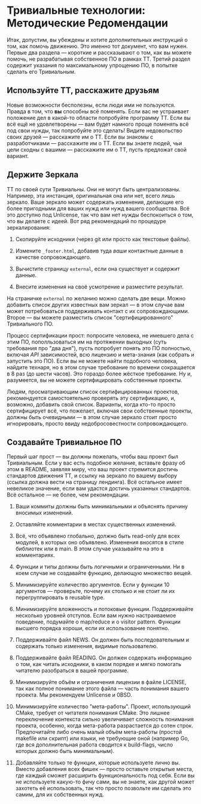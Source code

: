 # Тривиальные технологии: Методические Редомендации

Итак, допустим, вы убеждены и хотите дополнительных инструкций о том, как помочь движению. Это именно тот документ, что вам нужен. Первые два раздела — короткие и рассказывают о том, как вы можете помочь, не разрабатывая собственное ПО в рамках ТТ. Третий раздел содержит указания по максимальному упрощению ПО, в попытке сделать его Тривиальным.

## Используйте ТТ, расскажите друзьям

Новые возможности бесполезны, если люди ими не пользуются. Правда в том, что **вы** способны всё поменять. Если вас не устраивает положение дел в какой-то области попробуйте программу ТТ. Если вы всё ещё не удовлетворены — вам будет намного проще поменять всё под свои нужды, так попробуйте это сделать! Видите недовольство своих друзей — расскажите им о ТТ. Если вы знакомы с разработчиками — расскажите им о ТТ. Если вы знаете людей, чьи цели сходны с вашими — расскажите им о ТТ, пусть предложат свой вариант.

## Держите Зеркала

ТТ по своей сути Тривиальны. Они не могут быть централизованы. Например, эта инстанция, оригинальная она или нет, всего лишь зеркало. Ваше зеркало может содержать изменения, делающие его более пригодными для ваших нужд или нужд вашего сообщества. Всё это доступно под Unlicense, так что вам нет нужды беспокоиться о том, что вы делаете с идеей. Вот ряд рекомендаций по процедуре зеркалирования:

1. Скопируйте исходники (через git или просто как текстовые файлы).

2. Измените `_footer.html`, добавив туда *ваши* контактные данные в качестве сопровождающего.

3. Вычистите страницу `external`, если она существует и содержит данные.

4. Внесите изменения на своё усмотрение и разместите результат.

На страничке `external` по желанию можно сделать две вещи. Можно добавить список других известных вам зеркал — в этом случае вам может потребоваться поддерживать контакт с их сопровождающими. Второе — вы можете разместить список "сертифицированного" Тривиального ПО.

Процесс сертификации прост: попросите человека, не имевшего дела с этим ПО, пополльзоваться им на протяжении выходных (суть требования про "два дня"), пусть попробует понять это ПО полностью, включая *API* зависимостей, всю лицензию и мета-знания (как собрать и запустить это ПО). Если вы не можете найти подобного человека, найдите технаря, но в этом случае требование по времени сокращается в 8 раз (до шести часов). Это гораздо более жёсткое требование. Ну и, разумеется, вы не можете сертифицировать собственные проекты.

Людям, просматривающим список сертифицированных проектов, рекомендуется самостоятельно проверять эту сертификацию, и, возможно, добавить свой список. Варианты, когда кто-то просто сертифицирует всё, что пожелает, включая свои собственные проекты, должны быть очевидными — в этом случае зеркало стоит просто игнорировать, просто ввиду недобросовестности сопровождающего.

## Создавайте Тривиальное ПО

Первый шаг прост — вы должны пожелать, чтобы ваш проект был Тривиальным. Если у вас есть подобное желание, вставьте фразу об этом в README, заявляя миру, что ваш проект стремится достичь стандартов движения ТТ, и ссылку на зеркало по вашему выбору (ссылка должна вести на страницу лендинга). Всё остальное имеет невеликое значение, если вам удастся достичь указанных стандартов. Всё остальное — не более, чем рекомендации.

1. Ваши коммиты должны быть минимальными и объяснять причину вносимых изменений.

2. Оставляйте комментарии в местах существенных изменений.

3. Всё, что объявлено глобально, должно быть read-only для всех модулей, в которых оно объявлено. Изменения вносятся в стиле библиотек или в main. В этом случае указывайте на это в комментариях.

4. Функции и типы должны быть логичными и ограниченными. Ни в коем случае не создавайте функцию, делающую множество вещей.

5. Минимизируйте количество аргументов. Если у функции 10 аргументов — проверьте, почему их столько и не стоит ли их перегруппировать в reusable type.

6. Минимизируйте вложенность и потоковые функции. Поддерживайте несколько уровней отступов. Если вам нужно настраиваемое поведение, подумайте о map/reduce и о visitor pattern. Функции высшего порядка хороши, если их использование понятно.

7. Поддерживайте файл NEWS. Он должен быть последовательным и содержать только изменения, видимые пользователю.

8. Поддерживайте файл READING. Он должен содержать информацию о том, как читать исходники, в каком порядке и мягко помогать читателю разобраться в вашей программе.

9. Минимизируйте объём и ограничения лицензии в файле LICENSE, так как полное понимание этого файла — часть понимания вашего проекта. Мы рекомендуем Unlicense и 0BSD.

10. Минимизируйте количество "мета-работы". Проект, использующий CMake, требует от читателя понимания CMake. Это лишнее переключение контекста сильно увеличивает сложность понимания проекта, особенно, когда мета-работа разрастается до сотен строк. Предпочитайте либо очень малый объём мета-работы (простой makefile или скрипт) или языки, не требующие оной (например Go, где вся дополнительная работа сводится к build-flags, число которых должно быть минимальным).

11. Добавляйте только те функции, которые используете лично вы. Вместо добавления всех фишек — просто оставьте открытые места, где каждый сможет расширить функциональность под себя. Если вы не используете какую-то фичу сами, вы не знаете, как другой может захотеть её использовать, так что просто позвольте им сделать это самим, для их собственных нужд.

